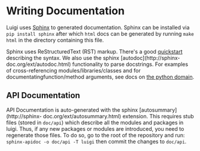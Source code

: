 Writing Documentation
=====================

Luigi uses [Sphinx](http://sphinx-doc.org/) to generated documentation. Sphinx
can be installed via `pip install sphinx` after which `html` docs can be
generated by running `make html` in the directory containing this file.

Sphinx uses ReStructuredText (RST) markup. There's a good
[quickstart](http://docutils.sourceforge.net/docs/user/rst/quickstart.html)
describing the syntax. We also use the sphinx [autodoc](http://sphinx-
doc.org/ext/autodoc.html) functionality to parse docstrings. For examples of
cross-referencing modules/libraries/classes and for documentatingfunction/method
arguments, see docs on [the python domain](http://sphinx-doc.org/domains.html#the-python-domain).

API Documentation
-----------------

API Documentation is auto-generated with the sphinx [autosummary](http://sphinx-
doc.org/ext/autosummary.html) extension. This requires stub files (stored in
`doc/api`) which describe all the modules and packages in luigi. Thus, if any
new packages or modules are introduced, you need to regenerate those files. To
do so, go to the root of the repository and run: `sphinx-apidoc -o doc/api -T
luigi` then commit the changes to `doc/api`.
